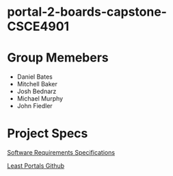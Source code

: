 # portal-2-boards-capstone-CSCE4901

# Group Memebers
* Daniel Bates
* Mitchell Baker
* Josh Bednarz
* Michael Murphy
* John Fiedler

# Project Specs
[Software Requirements Specifications](https://docs.google.com/document/d/1udDPQ0lHJyAXDOxEdGcvtiOpQg0CARr86wqMUZH9-WA/edit?usp=sharing)

[Least Portals Github](https://github.com/NeKzor/lp)

